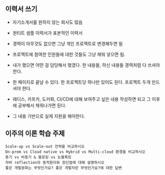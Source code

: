 ## 이력서 쓰기

- 자기소개서를 원하지 않는 회사도 많음
- 원티트 샘플 이력서가 표본적인 이력서
- 경력이 아무것도 없으면 그냥 개인 프로젝트로 변경해두면 됨
- 프로젝트에 참여한 인원들에 대한 것들도 그냥 채워 넣으면 됨.

- 내가 했으면 어떤 걸 담당해서 했겠다. 한 내용들, 하신 내용들 경력처럼 다 쓰셔야 한다.
- 한 페이지로 끝날 수 있다. 한 프로젝트당 하나만 있어도 된다. 프로젝트 두개 만드셔야 한다.
- 레디스, 카프카, 도커화, CI/CD에 대해 보여주고 싶은 내용 작성하면 되고 그 이후에 공부해서 채워나가면 된다.
- 그 내용 기반으로 실제 지원을 해야한다.



## 이주의 이론 학습 주제
```
Scale-up vs Scale-out 전략을 비교하시오
On-prem vs Cloud native vs Hybrid vs Multi-cloud 환경을 비교하시오
동기 vs 비동기 & 블로킹 vs 논블록킹
자바 reflection의 동작원리와 장단점에 대해 설명하시오
좋은 개발문화는 무엇인가요? 좋은 개발자란 무엇인가요?에 대한 답변
```
